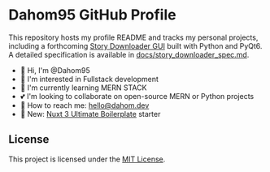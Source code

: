 # Dahom95 GitHub Profile

This repository hosts my profile README and tracks my personal projects, including a forthcoming [Story Downloader GUI](https://github.com/Dahom95/dnovel) built with Python and PyQt6. A detailed specification is available in [docs/story_downloader_spec.md](docs/story_downloader_spec.md).

- 👋 Hi, I'm @Dahom95
- 👀 I'm interested in Fullstack development
- 🌱 I'm currently learning MERN STACK
- 💕 I'm looking to collaborate on open-source MERN or Python projects
- 💌 How to reach me: hello@dahom.dev
- 🚀 New: [Nuxt 3 Ultimate Boilerplate](./nuxt3-ultimate) starter

<!---
Dahom95/Dahom95 is a ✨ special ✨ repository because its `README.md` (this file)
appears on your GitHub profile.
You can click the Preview link to take a look at your changes.
-->

## License

This project is licensed under the [MIT License](LICENSE).

